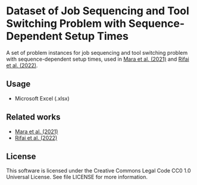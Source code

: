 # Dataset of Job Sequencing and Tool Switching Problem with Sequence-Dependent Setup Times
A set of problem instances for job sequencing and tool switching problem with sequence-dependent setup times, used in [Mara et al. (2021)](https://doi.org/10.1016/j.jksues.2021.02.015) and [Rifai et al. (2022)](https://doi.org/10.1016/j.cie.2021.107813).

## Usage
* Microsoft Excel (.xlsx)

## Related works
* [Mara et al. (2021)](https://doi.org/10.1016/j.jksues.2021.02.015) 
* [Rifai et al. (2022)](https://doi.org/10.1016/j.cie.2021.107813)

## License
This software is licensed under the Creative Commons Legal Code CC0 1.0 Universal License. See file LICENSE for more information.
